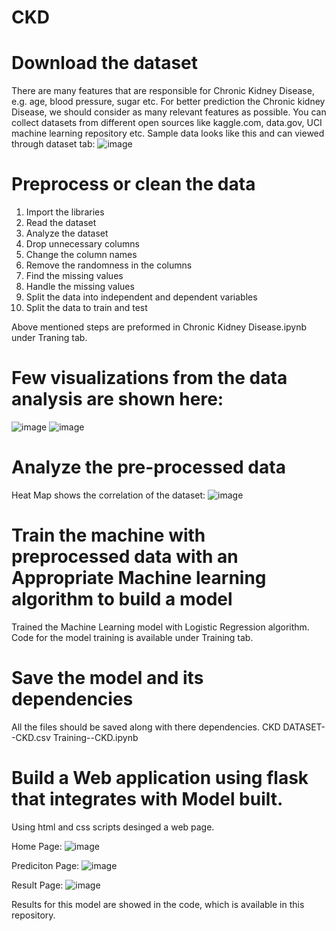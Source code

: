 # CKD
# Download the dataset
There are many features that are responsible for Chronic Kidney Disease, e.g. age, blood pressure, sugar etc. For better prediction the Chronic kidney Disease, we should consider as many relevant features as possible. You can collect datasets from different open sources like kaggle.com, data.gov, UCI machine learning repository etc. 
	Sample data looks like this and can viewed through dataset tab:
	![image](https://user-images.githubusercontent.com/87941366/128593172-3cba70be-2dc0-4343-952a-ba09d491ce97.png)

# Preprocess or clean the data
1. Import the libraries
2. Read the dataset
3. Analyze the dataset
4. Drop unnecessary columns
5. Change the column names
6. Remove the randomness in the columns
7. Find the missing values
8. Handle the missing values
9. Split the data into independent and dependent variables
10. Split the data to train and test

Above mentioned steps are preformed in Chronic Kidney Disease.ipynb under Traning tab.


#  Few visualizations from the data analysis are shown here:

![image](https://user-images.githubusercontent.com/87941366/128593445-5b0701b0-13dc-4856-980b-1cadc90f1e40.png)
![image](https://user-images.githubusercontent.com/87941366/128593509-030a1de1-930a-4686-964d-c8fd86204840.png)

# Analyze the pre-processed data
Heat Map shows the correlation of the dataset:
![image](https://user-images.githubusercontent.com/87941366/128593603-ff364a6b-da05-4b6d-a044-bb1fdbd66558.png)

# Train  the machine with preprocessed data with an Appropriate Machine learning algorithm to build a model
Trained the Machine Learning model with Logistic Regression algorithm. Code for the model training is available under Training tab.
# Save the model and its dependencies
All the files should be saved along with there dependencies.
CKD
	DATASET--CKD.csv
	Training--CKD.ipynb
	
# Build a Web application using flask that integrates with Model built.
Using html and css scripts desinged a web page.

Home Page:
![image](https://user-images.githubusercontent.com/87941366/128593794-f56b478a-ee1f-4e8f-ac85-560bc348a5ec.png)

Prediciton Page:
![image](https://user-images.githubusercontent.com/87941366/128593815-5184117e-b2f8-4a81-ad67-52560447c54c.png)


Result Page:
![image](https://user-images.githubusercontent.com/87941366/128593841-cf445731-b6c1-41a6-a415-b4247d426664.png)

Results for this model are showed in the code, which is available in this repository.

